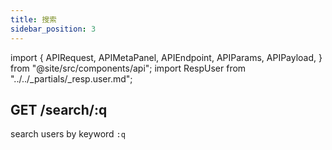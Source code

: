 ```yaml
---
title: 搜索
sidebar_position: 3
---
```


import {
  APIRequest,
  APIMetaPanel,
  APIEndpoint,
  APIParams,
  APIPayload,
} from "@site/src/components/api";
import RespUser from "../../_partials/_resp.user.md";

## GET /search/:q

search users by keyword `:q`

<APIEndpoint url="/search/:q" />

<APIMetaPanel
  scope="PROFILE:READ"
  limitation="In order to avoid malicious crawling of user data, this API has a request frequency limit. If a 429 error occurs, wait 12 hours and try again"
/>

<APIParams p-q="Mixin ID or mobile phone number." p-q-required={true} />

<APIRequest title="Search User by $KEYWORD" url="/search/$KEYWORD" />

<RespUser />
